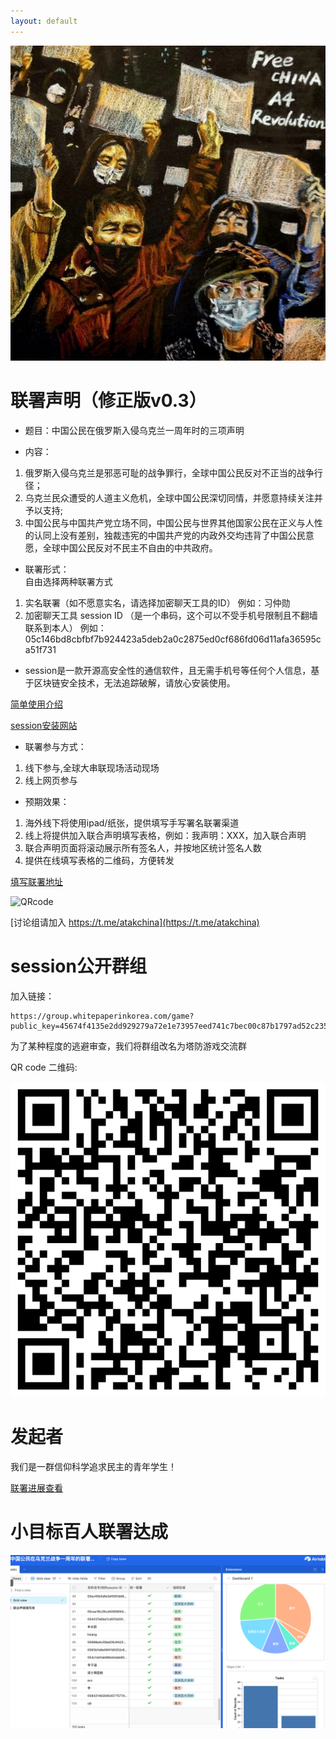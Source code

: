 ```yaml
---
layout: default
---
```



![logo](https://github.com/lianheshengming/lianheshengming.github.io/raw/main/assets/images/chuanlian.jpeg)
# 联署声明（修正版v0.3）

* 题目：中国公民在俄罗斯入侵乌克兰一周年时的三项声明

* 内容：  

1. 俄罗斯入侵乌克兰是邪恶可耻的战争罪行，全球中国公民反对不正当的战争行径；
2. 乌克兰民众遭受的人道主义危机，全球中国公民深切同情，并愿意持续关注并予以支持;
3. 中国公民与中国共产党立场不同，中国公民与世界其他国家公民在正义与人性的认同上没有差别，独裁违宪的中国共产党的内政外交均违背了中国公民意愿，全球中国公民反对不民主不自由的中共政府。

* 联署形式：  
自由选择两种联署方式  
1. 实名联署（如不愿意实名，请选择加密聊天工具的ID）
例如：习仲勋
2. 加密聊天工具 session ID （是一个串码，这个可以不受手机号限制且不翻墙联系到本人）
例如： 05c146bd8cbfbf7b924423a5deb2a0c2875ed0cf686fd06d11afa36595ca51f731

* session是一款开源高安全性的通信软件，且无需手机号等任何个人信息，基于区块链安全技术，无法追踪破解，请放心安装使用。

[简单使用介绍](https://lianheshengming.github.io/session/)

[session安装网站](https://getsession.org/)

* 联署参与方式：   
1. 线下参与,全球大串联现场活动现场
2. 线上网页参与

* 预期效果：
1. 海外线下将使用ipad/纸张，提供填写手写署名联署渠道
2. 线上将提供加入联合声明填写表格，例如：我声明：XXX，加入联合声明
3. 联合声明页面将滚动展示所有签名人，并按地区统计签名人数
4. 提供在线填写表格的二维码，方便转发

[填写联署地址](https://airtable.com/shrEUTUkbNcZnGGmR)

![QRcode](https://github.com/lianheshengming/lianheshengming.github.io/raw/main/generate1.gif)

[讨论组请加入 https://t.me/atakchina](https://t.me/atakchina)

# session公开群组
加入链接：
```
https://group.whitepaperinkorea.com/game?public_key=45674f4135e2dd929279a72e1e73957eed741c7bec00c87b1797ad52c235ea36
```
为了某种程度的逃避审查，我们将群组改名为塔防游戏交流群

QR code 二维码:

![logo](https://github.com/lianheshengming/lianheshengming.github.io/raw/main/assets/images/game.png)

# 发起者

我们是一群信仰科学追求民主的青年学生！

[联署进展查看](https://airtable.com/shr3tx8N0iCFbojH1/tbl5WVqTPADEONIn6/viwWOtMyjaOdZMczt?blocks=bipcgKPl9DToD8hl8)

# 小目标百人联署达成

![联署进展预览](https://github.com/lianheshengming/lianheshengming.github.io/raw/main/assets/images/shot100.png)

